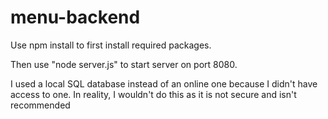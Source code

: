 # menu-backend

Use npm install to first install required packages.

Then use "node server.js" to start server on port 8080.

I used a local SQL database instead of an online one because I didn't have access to one. In reality, I wouldn't do this as it is not secure and isn't recommended